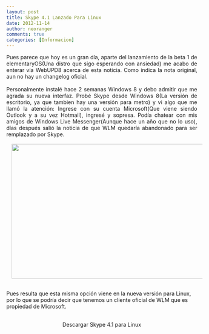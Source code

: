 ```yaml
---
layout: post
title: Skype 4.1 Lanzado Para Linux
date: 2012-11-14
author: neoranger
comments: true
categories: [Informacion]
---
```

<div style="text-align:justify;">Pues parece que hoy es un gran día, aparte del lanzamiento de la beta 1 de elementaryOS(Una distro que sigo esperando con ansiedad) me acabo de enterar via WebUPD8 acerca de esta noticia. Como indica la nota original, aun no hay un changelog oficial.</div>

<div style="text-align:justify;"><br /></div>

<div style="text-align:justify;">Personalmente instalé hace 2 semanas Windows 8 y debo admitir que me agrada su nueva interfaz. Probé Skype desde Windows 8(La versión de escritorio, ya que tambien hay una versión para metro) y vi algo que me llamó la atención: Ingrese con su cuenta Microsoft(Que viene siendo Outlook y a su vez Hotmail), ingresé y sopresa. Podía chatear con mis amigos de Windows Live Messenger(Aunque hace un año que no lo uso), días después salió la noticia de que WLM quedaría abandonado para ser remplazado por Skype. </div>

<br />

<div class="separator" style="clear:both;text-align:center;"><a href="http://104.131.75.199/wp-content/uploads/2014/11/48331-capturadepantallade2012-11-14173906.png" style="margin-left:1em;margin-right:1em;"><img border="0" height="356" src="http://104.131.75.199/wp-content/uploads/2014/11/48331-capturadepantallade2012-11-14173906.png?w=300" width="640" /></a></div>

<br />Pues resulta que esta misma opción viene en la nueva versión para Linux, por lo que se podría decir que tenemos un cliente oficial de WLM que es propiedad de Microsoft.<br /><br />

<div style="text-align:center;">Descargar Skype 4.1 para Linux</div>
